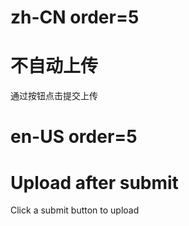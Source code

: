 # zh-CN order=5

# 不自动上传

通过按钮点击提交上传

# en-US order=5

# Upload after submit

Click a submit button to upload
